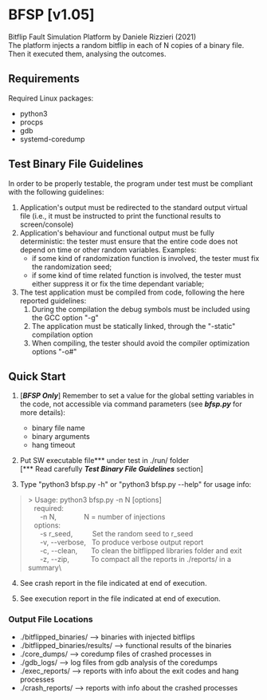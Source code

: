 # BFSP [v1.05]
Bitflip Fault Simulation Platform by Daniele Rizzieri (2021)\
The platform injects a random bitflip in each of N copies of a binary file. Then it executed them, analysing the outcomes.

## Requirements
Required Linux packages:
- python3
- procps
- gdb
- systemd-coredump

## Test Binary File Guidelines
In order to be properly testable, the program under test must be compliant with the following guidelines: 
1) Application's output must be redirected to the standard output virtual file (i.e., it must be instructed to print the functional results to screen/console)
2) Application's behaviour and functional output must be fully deterministic: the tester must ensure that the entire code does not depend on time or other random variables. 
Examples: 
	- if some kind of randomization function is involved, the tester must fix the randomization seed;
	- if some kind of time related function is involved, the tester must either suppress it or fix the time dependant variable;
3) The test application must be compiled from code, following the here reported guidelines: 
    1. During the compilation the debug symbols must be included using the GCC option "-g"
    2. The application must be statically linked, through the "-static" compilation option
    3. When compiling, the tester should avoid the compiler optimization options "-o#"


## Quick Start 
1) [***BFSP Only***] Remember to set a value for the global setting variables in the code, not accessible via command parameters (see ***bfsp.py*** for more details):
	- binary file name
	- binary arguments
	- hang timeout

2) Put SW executable file*** under test in ./run/ folder\
		[*** Read carefully ***Test Binary File Guidelines*** section]

3) Type "python3 bfsp.py -h" or "python3 bfsp.py --help" for usage info:

>\> Usage: python3 bfsp.py -n N [options]\
> &nbsp;&nbsp;&nbsp;required:\
> &nbsp;&nbsp;&nbsp;&nbsp;&nbsp;&nbsp;-n N,&nbsp;&nbsp;&nbsp;&nbsp;&nbsp;&nbsp;&nbsp;&nbsp;&nbsp;&nbsp;&nbsp;&nbsp;&nbsp;&nbsp;N = number of injections\
> &nbsp;&nbsp;&nbsp;options:\
> &nbsp;&nbsp;&nbsp;&nbsp;&nbsp;&nbsp;\-s r_seed,&nbsp;&nbsp;&nbsp;&nbsp;&nbsp;&nbsp;&nbsp;&nbsp;&nbsp;&nbsp;Set the random seed to r_seed\
> &nbsp;&nbsp;&nbsp;&nbsp;&nbsp;&nbsp;\-v, --verbose,&nbsp;&nbsp;&nbsp;To produce verbose output report\
> &nbsp;&nbsp;&nbsp;&nbsp;&nbsp;&nbsp;\-c, --clean,&nbsp;&nbsp;&nbsp;&nbsp;&nbsp;&nbsp;&nbsp;To clean the bitflipped libraries folder and exit\
> &nbsp;&nbsp;&nbsp;&nbsp;&nbsp;&nbsp;\-z, --zip,&nbsp;&nbsp;&nbsp;&nbsp;&nbsp;&nbsp;&nbsp;&nbsp;&nbsp;&nbsp;&nbsp;To compact all the reports in ./reports/ in a summary\

4) See crash report in the file indicated at end of execution.

5) See execution report in the file indicated at end of execution.

### Output File Locations 
- ./bitflipped_binaries/ --> binaries with injected bitflips
- ./bitflipped_binaries/results/ --> functional results of the binaries 
- ./core_dumps/ --> coredump files of crashed processes in 
- ./gdb_logs/ --> log files from gdb analysis of the coredumps 
- ./exec_reports/ --> reports with info about the exit codes and hang processes 
- ./crash_reports/ --> reports with info about the crashed processes 
